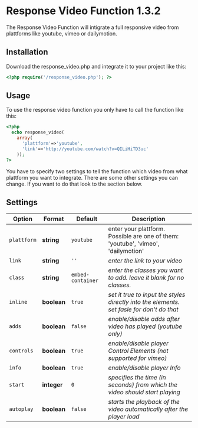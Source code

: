 # Response Video Function 1.3.2
The Response Video Function will intigrate a full responsive video from plattforms like youtube, vimeo or dailymotion.

## Installation
Download the response_video.php and integrate it to your project like this:

```php
<?php require('/response_video.php'); ?>
```

## Usage
To use the response video function you only have to call the function like this:

```php
<?php 
  echo response_video( 
    array( 
      'plattform'=>'youtube', 
      'link'=>'http://youtube.com/watch?v=QILiHiTD3uc' 
    )); 
?>
```

You have to specify two settings to tell the function which video from what plattform you want to integrate. There are some other settings you can change. If you want to do that look to the section below.

## Settings
| Option        | Format          | Default | Description  |
| ------------- | ------------- | ------- | ------------ |
| `plattform` | **string** | `youtube` |enter your plattform. Possible are one of them: 'youtube', 'vimeo', 'dailymotion' |
| `link` | **string** | `''` | _enter the link to your video_ |
| `class` | **string** | `embed-container` | _enter the classes you want to add. leave it blank for no classes._ |
| `inline` | **boolean** | `true` | _set it true to input the styles directly into the elements. set fasle for don't do that_ |
| `adds` | **boolean** | `false` | _enable/disable adds after video has played (youtube only)_ |
| `controls` | **boolean** | `true` | _enable/disable player Control Elements (not supported for vimeo)_ |
| `info` | **boolean** | `true` | _enable/disable player Info_ |
| `start` | **integer** | `0` | _specifies the time (in seconds) from which the video should start playing_ |
| `autoplay` | **boolean** | `false` | _starts the playback of the video automatically after the player load_ |
